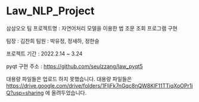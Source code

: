 # Law_NLP_Project

삼삼오오 팀 프로젝트명 : 자연어처리 모델을 이용한 법 조문 조회 프로그램 구현 

팀장 : 김찬희
팀원 : 박유정, 정새하, 정한슬

프로젝트 기간 : 2022.2.14 ~ 3.24

pyqt 구현 
주소 : https://github.com/seulzzang/law_pyqt5

대용량 파일들은 업로드 하지 못했습니다.
대용량 파일들은 https://drive.google.com/drive/folders/1FIjFk7nGqc8nQW8KlF11TTiqXoOPr1iQ?usp=sharing 에 올려두었습니다.

